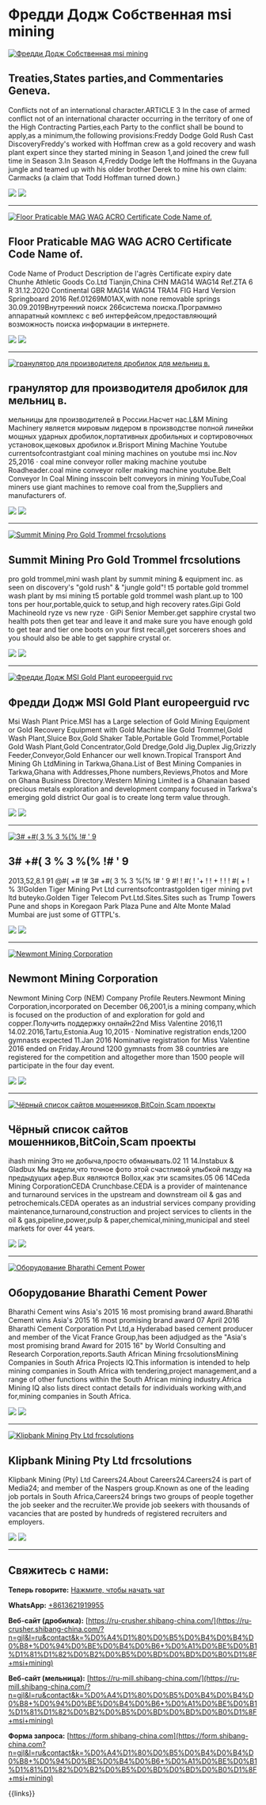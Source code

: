 # Фредди Додж Собственная msi mining

<a href="https://swt.shibang-china.com/?n=gjl&l=ru&img&k=%D0%A4%D1%80%D0%B5%D0%B4%D0%B4%D0%B8+%D0%94%D0%BE%D0%B4%D0%B6+%D0%A1%D0%BE%D0%B1%D1%81%D1%82%D0%B2%D0%B5%D0%BD%D0%BD%D0%B0%D1%8F+msi+mining" target="_blank">![Фредди Додж Собственная msi mining](http://static.shibang-china.com/all-800x300/980.jpg)</a>

## Treaties,States parties,and Commentaries Geneva.
Conflicts not of an international character.ARTICLE 3 In the case of armed conflict not of an international character occurring in the territory of one of the High Contracting Parties,each Party to the conflict shall be bound to apply,as a minimum,the following provisions:Freddy Dodge Gold Rush Cast DiscoveryFreddy's worked with Hoffman crew as a gold recovery and wash plant expert since they started mining in Season 1,and joined the crew full time in Season 3.In Season 4,Freddy Dodge left the Hoffmans in the Guyana jungle and teamed up with his older brother Derek to mine his own claim: Carmacks (a claim that Todd Hoffman turned down.)


<a href="https://whatsapp.shibangsoft.com/WhatsApp.php" target="_blank" title="WhatsApp">![](http://static.shibang-china.com/icon/whatsapp.png)</a> <a href="https://swt.shibang-china.com/?n=gjl&l=ru&icon&k=%D0%A4%D1%80%D0%B5%D0%B4%D0%B4%D0%B8+%D0%94%D0%BE%D0%B4%D0%B6+%D0%A1%D0%BE%D0%B1%D1%81%D1%82%D0%B2%D0%B5%D0%BD%D0%BD%D0%B0%D1%8F+msi+mining" target="_blank">![](http://static.shibang-china.com/icon/chat-ru.png)</a>

---

<a href="https://swt.shibang-china.com/?n=gjl&l=ru&img&k=%D0%A4%D1%80%D0%B5%D0%B4%D0%B4%D0%B8+%D0%94%D0%BE%D0%B4%D0%B6+%D0%A1%D0%BE%D0%B1%D1%81%D1%82%D0%B2%D0%B5%D0%BD%D0%BD%D0%B0%D1%8F+msi+mining" target="_blank">![Floor Praticable MAG WAG ACRO Certificate Code Name of.](http://static.shibang-china.com/all-800x300/103.jpg)</a>

## Floor Praticable MAG WAG ACRO Certificate Code Name of.
Code Name of Product Description de l'agrès Certificate expiry date Chunhe Athletic Goods Co.Ltd Tianjin,China CHN MAG14 WAG14 Ref.ZTA 6 R 31.12.2020 Continental GBR MAG14 WAG14 TRA14 FIG Hard Version Springboard 2016 Ref.01269M01AX,with none removable springs 30.09.2019Внутренний поиск 266cистема поиска.Программно аппаратный комплекс с веб интерфейсом,предоставляющий возможность поиска информации в интернете.


<a href="https://whatsapp.shibangsoft.com/WhatsApp.php" target="_blank" title="WhatsApp">![](http://static.shibang-china.com/icon/whatsapp.png)</a> <a href="https://swt.shibang-china.com/?n=gjl&l=ru&icon&k=%D0%A4%D1%80%D0%B5%D0%B4%D0%B4%D0%B8+%D0%94%D0%BE%D0%B4%D0%B6+%D0%A1%D0%BE%D0%B1%D1%81%D1%82%D0%B2%D0%B5%D0%BD%D0%BD%D0%B0%D1%8F+msi+mining" target="_blank">![](http://static.shibang-china.com/icon/chat-ru.png)</a>

---

<a href="https://swt.shibang-china.com/?n=gjl&l=ru&img&k=%D0%A4%D1%80%D0%B5%D0%B4%D0%B4%D0%B8+%D0%94%D0%BE%D0%B4%D0%B6+%D0%A1%D0%BE%D0%B1%D1%81%D1%82%D0%B2%D0%B5%D0%BD%D0%BD%D0%B0%D1%8F+msi+mining" target="_blank">![гранулятор для производителя дробилок для мельниц в.](http://static.shibang-china.com/all-800x300/569.jpg)</a>

## гранулятор для производителя дробилок для мельниц в.
мельницы для производителей в России.Насчет нас.L&M Mining Machinery является мировым лидером в производстве полной линейки мощных ударных дробилок,портативных дробильных и сортировочных установок,щековых дробилок и.Brisport Mining Machine Youtube currentsofcontrastgiant coal mining machines on youtube msi inc.Nov 25,2016 · coal mine conveyor roller making machine youtube Roadheader.coal mine conveyor roller making machine youtube.Belt Conveyor In Coal Mining insscoin belt conveyors in mining YouTube,Coal miners use giant machines to remove coal from the,Suppliers and manufacturers of.


<a href="https://whatsapp.shibangsoft.com/WhatsApp.php" target="_blank" title="WhatsApp">![](http://static.shibang-china.com/icon/whatsapp.png)</a> <a href="https://swt.shibang-china.com/?n=gjl&l=ru&icon&k=%D0%A4%D1%80%D0%B5%D0%B4%D0%B4%D0%B8+%D0%94%D0%BE%D0%B4%D0%B6+%D0%A1%D0%BE%D0%B1%D1%81%D1%82%D0%B2%D0%B5%D0%BD%D0%BD%D0%B0%D1%8F+msi+mining" target="_blank">![](http://static.shibang-china.com/icon/chat-ru.png)</a>

---

<a href="https://swt.shibang-china.com/?n=gjl&l=ru&img&k=%D0%A4%D1%80%D0%B5%D0%B4%D0%B4%D0%B8+%D0%94%D0%BE%D0%B4%D0%B6+%D0%A1%D0%BE%D0%B1%D1%81%D1%82%D0%B2%D0%B5%D0%BD%D0%BD%D0%B0%D1%8F+msi+mining" target="_blank">![Summit Mining Pro Gold Trommel frcsolutions](http://static.shibang-china.com/all-800x300/161.jpg)</a>

## Summit Mining Pro Gold Trommel frcsolutions
pro gold trommel,mini wash plant by summit mining & equipment inc. as seen on discovery's "gold rush" & "jungle gold"! t5 portable gold trommel wash plant by msi mining t5 portable gold trommel wash plant.up to 100 tons per hour,portable,quick to setup,and high recovery rates.Gipi Gold Machineold ryze vs new ryze · GiPi Senior Member.get sapphire crystal two health pots then get tear and leave it and make sure you have enough gold to get tear and tier one boots on your first recall,get sorcerers shoes and you should also be able to get sapphire crystal or.


<a href="https://whatsapp.shibangsoft.com/WhatsApp.php" target="_blank" title="WhatsApp">![](http://static.shibang-china.com/icon/whatsapp.png)</a> <a href="https://swt.shibang-china.com/?n=gjl&l=ru&icon&k=%D0%A4%D1%80%D0%B5%D0%B4%D0%B4%D0%B8+%D0%94%D0%BE%D0%B4%D0%B6+%D0%A1%D0%BE%D0%B1%D1%81%D1%82%D0%B2%D0%B5%D0%BD%D0%BD%D0%B0%D1%8F+msi+mining" target="_blank">![](http://static.shibang-china.com/icon/chat-ru.png)</a>

---

<a href="https://swt.shibang-china.com/?n=gjl&l=ru&img&k=%D0%A4%D1%80%D0%B5%D0%B4%D0%B4%D0%B8+%D0%94%D0%BE%D0%B4%D0%B6+%D0%A1%D0%BE%D0%B1%D1%81%D1%82%D0%B2%D0%B5%D0%BD%D0%BD%D0%B0%D1%8F+msi+mining" target="_blank">![Фредди Додж MSI Gold Plant europeerguid rvc](http://static.shibang-china.com/all-800x300/1017.jpg)</a>

## Фредди Додж MSI Gold Plant europeerguid rvc
Msi Wash Plant Price.MSI has a Large selection of Gold Mining Equipment or Gold Recovery Equipment with Gold Machine like Gold Trommel,Gold Wash Plant,Sluice Box,Gold Shaker Table,Portable Gold Trommel,Portable Gold Wash Plant,Gold Concentrator,Gold Dredge,Gold Jig,Duplex Jig,Grizzly Feeder,Conveyor,Gold Enhancer our well known.Tropical Transport And Mining Gh LtdMining in Tarkwa,Ghana.List of Best Mining Companies in Tarkwa,Ghana with Addresses,Phone numbers,Reviews,Photos and More on Ghana Business Directory.Western Mining Limited is a Ghanaian based precious metals exploration and development company focused in Tarkwa's emerging gold district Our goal is to create long term value through.


<a href="https://whatsapp.shibangsoft.com/WhatsApp.php" target="_blank" title="WhatsApp">![](http://static.shibang-china.com/icon/whatsapp.png)</a> <a href="https://swt.shibang-china.com/?n=gjl&l=ru&icon&k=%D0%A4%D1%80%D0%B5%D0%B4%D0%B4%D0%B8+%D0%94%D0%BE%D0%B4%D0%B6+%D0%A1%D0%BE%D0%B1%D1%81%D1%82%D0%B2%D0%B5%D0%BD%D0%BD%D0%B0%D1%8F+msi+mining" target="_blank">![](http://static.shibang-china.com/icon/chat-ru.png)</a>

---

<a href="https://swt.shibang-china.com/?n=gjl&l=ru&img&k=%D0%A4%D1%80%D0%B5%D0%B4%D0%B4%D0%B8+%D0%94%D0%BE%D0%B4%D0%B6+%D0%A1%D0%BE%D0%B1%D1%81%D1%82%D0%B2%D0%B5%D0%BD%D0%BD%D0%B0%D1%8F+msi+mining" target="_blank">![3# +#( 3 % 3 %(% !# ' 9](http://static.shibang-china.com/all-800x300/536.jpg)</a>

## 3# +#( 3 % 3 %(% !# ' 9
2013,52,8.1 91 @#( +# !# 3# +#( 3 % 3 %(% !# ' 9 #! ! #( ! '+ ! ! + ! ! ! #( + ! % 3!Golden Tiger Mining Pvt Ltd currentsofcontrastgolden tiger mining pvt ltd buteyko.Golden Tiger Telecom Pvt.Ltd.Sites.Sites such as Trump Towers Pune and shops in Koregaon Park Plaza Pune and Alte Monte Malad Mumbai are just some of GTTPL's.


<a href="https://whatsapp.shibangsoft.com/WhatsApp.php" target="_blank" title="WhatsApp">![](http://static.shibang-china.com/icon/whatsapp.png)</a> <a href="https://swt.shibang-china.com/?n=gjl&l=ru&icon&k=%D0%A4%D1%80%D0%B5%D0%B4%D0%B4%D0%B8+%D0%94%D0%BE%D0%B4%D0%B6+%D0%A1%D0%BE%D0%B1%D1%81%D1%82%D0%B2%D0%B5%D0%BD%D0%BD%D0%B0%D1%8F+msi+mining" target="_blank">![](http://static.shibang-china.com/icon/chat-ru.png)</a>

---

<a href="https://swt.shibang-china.com/?n=gjl&l=ru&img&k=%D0%A4%D1%80%D0%B5%D0%B4%D0%B4%D0%B8+%D0%94%D0%BE%D0%B4%D0%B6+%D0%A1%D0%BE%D0%B1%D1%81%D1%82%D0%B2%D0%B5%D0%BD%D0%BD%D0%B0%D1%8F+msi+mining" target="_blank">![Newmont Mining Corporation](http://static.shibang-china.com/all-800x300/1316.jpg)</a>

## Newmont Mining Corporation
Newmont Mining Corp (NEM) Company Profile Reuters.Newmont Mining Corporation,incorporated on December 06,2001,is a mining company,which is focused on the production of and exploration for gold and copper.Получить поддержку онлайн22nd Miss Valentine 2016,11 14.02.2016,Tartu,Estonia.Aug 10,2015 · Nominative registration ends,1200 gymnasts expected 11.Jan 2016 Nominative registration for Miss Valentine 2016 ended on Friday.Around 1200 gymnasts from 38 countries are registered for the competition and altogether more than 1500 people will participate in the four day event.


<a href="https://whatsapp.shibangsoft.com/WhatsApp.php" target="_blank" title="WhatsApp">![](http://static.shibang-china.com/icon/whatsapp.png)</a> <a href="https://swt.shibang-china.com/?n=gjl&l=ru&icon&k=%D0%A4%D1%80%D0%B5%D0%B4%D0%B4%D0%B8+%D0%94%D0%BE%D0%B4%D0%B6+%D0%A1%D0%BE%D0%B1%D1%81%D1%82%D0%B2%D0%B5%D0%BD%D0%BD%D0%B0%D1%8F+msi+mining" target="_blank">![](http://static.shibang-china.com/icon/chat-ru.png)</a>

---

<a href="https://swt.shibang-china.com/?n=gjl&l=ru&img&k=%D0%A4%D1%80%D0%B5%D0%B4%D0%B4%D0%B8+%D0%94%D0%BE%D0%B4%D0%B6+%D0%A1%D0%BE%D0%B1%D1%81%D1%82%D0%B2%D0%B5%D0%BD%D0%BD%D0%B0%D1%8F+msi+mining" target="_blank">![Чёрный список сайтов мошенников,BitCoin,Scam проекты](http://static.shibang-china.com/all-800x300/1391.jpg)</a>

## Чёрный список сайтов мошенников,BitCoin,Scam проекты
ihash mining Это не добыча,просто обманывать.02 11 14.Instabux & Gladbux Мы видели,что точное фото этой счастливой улыбкой пизду на предыдущих афер.Bux являются Bollox,как эти scamsites.05 06 14Ceda Mining CorporationCEDA Crunchbase.CEDA is a provider of maintenance and turnaround services in the upstream and downstream oil & gas and petrochemicals.CEDA operates as an industrial services company providing maintenance,turnaround,construction and project services to clients in the oil & gas,pipeline,power,pulp & paper,chemical,mining,municipal and steel markets for over 44 years.


<a href="https://whatsapp.shibangsoft.com/WhatsApp.php" target="_blank" title="WhatsApp">![](http://static.shibang-china.com/icon/whatsapp.png)</a> <a href="https://swt.shibang-china.com/?n=gjl&l=ru&icon&k=%D0%A4%D1%80%D0%B5%D0%B4%D0%B4%D0%B8+%D0%94%D0%BE%D0%B4%D0%B6+%D0%A1%D0%BE%D0%B1%D1%81%D1%82%D0%B2%D0%B5%D0%BD%D0%BD%D0%B0%D1%8F+msi+mining" target="_blank">![](http://static.shibang-china.com/icon/chat-ru.png)</a>

---

<a href="https://swt.shibang-china.com/?n=gjl&l=ru&img&k=%D0%A4%D1%80%D0%B5%D0%B4%D0%B4%D0%B8+%D0%94%D0%BE%D0%B4%D0%B6+%D0%A1%D0%BE%D0%B1%D1%81%D1%82%D0%B2%D0%B5%D0%BD%D0%BD%D0%B0%D1%8F+msi+mining" target="_blank">![Оборудование Bharathi Cement Power](http://static.shibang-china.com/all-800x300/219.jpg)</a>

## Оборудование Bharathi Cement Power
Bharathi Cement wins Asia's 2015 16 most promising brand award.Bharathi Cement wins Asia's 2015 16 most promising brand award 07 April 2016 Bharathi Cement Corporation Pvt Ltd,a Hyderabad based cement producer and member of the Vicat France Group,has been adjudged as the "Asia's most promising brand Award for 2015 16" by World Consulting and Research Corporation,reports.Sauth African Mining frcsolutionsMining Companies in South Africa Projects IQ.This information is intended to help mining companies in South Africa with tendering,project management,and a range of other functions within the South African mining industry.Africa Mining IQ also lists direct contact details for individuals working with,and for,mining companies in South Africa.


<a href="https://whatsapp.shibangsoft.com/WhatsApp.php" target="_blank" title="WhatsApp">![](http://static.shibang-china.com/icon/whatsapp.png)</a> <a href="https://swt.shibang-china.com/?n=gjl&l=ru&icon&k=%D0%A4%D1%80%D0%B5%D0%B4%D0%B4%D0%B8+%D0%94%D0%BE%D0%B4%D0%B6+%D0%A1%D0%BE%D0%B1%D1%81%D1%82%D0%B2%D0%B5%D0%BD%D0%BD%D0%B0%D1%8F+msi+mining" target="_blank">![](http://static.shibang-china.com/icon/chat-ru.png)</a>

---

<a href="https://swt.shibang-china.com/?n=gjl&l=ru&img&k=%D0%A4%D1%80%D0%B5%D0%B4%D0%B4%D0%B8+%D0%94%D0%BE%D0%B4%D0%B6+%D0%A1%D0%BE%D0%B1%D1%81%D1%82%D0%B2%D0%B5%D0%BD%D0%BD%D0%B0%D1%8F+msi+mining" target="_blank">![Klipbank Mining Pty Ltd frcsolutions](http://static.shibang-china.com/all-800x300/1498.jpg)</a>

## Klipbank Mining Pty Ltd frcsolutions
Klipbank Mining (Pty) Ltd Careers24.About Careers24.Careers24 is part of Media24; and member of the Naspers group.Known as one of the leading job portals in South Africa,Careers24 brings two groups of people together the job seeker and the recruiter.We provide job seekers with thousands of vacancies that are posted by hundreds of registered recruiters and employers.

<a href="https://whatsapp.shibangsoft.com/WhatsApp.php" target="_blank" title="WhatsApp">![](http://static.shibang-china.com/icon/whatsapp.png)</a> <a href="https://swt.shibang-china.com/?n=gjl&l=ru&icon&k=%D0%A4%D1%80%D0%B5%D0%B4%D0%B4%D0%B8+%D0%94%D0%BE%D0%B4%D0%B6+%D0%A1%D0%BE%D0%B1%D1%81%D1%82%D0%B2%D0%B5%D0%BD%D0%BD%D0%B0%D1%8F+msi+mining" target="_blank">![](http://static.shibang-china.com/icon/chat-ru.png)</a>

---
## Свяжитесь с нами:

**Теперь говорите:** [Нажмите, чтобы начать чат](https://swt.shibang-china.com?n=gjl&l=ru&contact&k=%D0%A4%D1%80%D0%B5%D0%B4%D0%B4%D0%B8+%D0%94%D0%BE%D0%B4%D0%B6+%D0%A1%D0%BE%D0%B1%D1%81%D1%82%D0%B2%D0%B5%D0%BD%D0%BD%D0%B0%D1%8F+msi+mining)

**WhatsApp:**  [+8613621919955](https://whatsapp.shibangsoft.com/WhatsApp.php)

**Веб-сайт (дробилка):** [https://ru-crusher.shibang-china.com/](https://ru-crusher.shibang-china.com/?n=gjl&l=ru&contact&k=%D0%A4%D1%80%D0%B5%D0%B4%D0%B4%D0%B8+%D0%94%D0%BE%D0%B4%D0%B6+%D0%A1%D0%BE%D0%B1%D1%81%D1%82%D0%B2%D0%B5%D0%BD%D0%BD%D0%B0%D1%8F+msi+mining)

**Веб-сайт (мельница):** [https://ru-mill.shibang-china.com/](https://ru-mill.shibang-china.com/?n=gjl&l=ru&contact&k=%D0%A4%D1%80%D0%B5%D0%B4%D0%B4%D0%B8+%D0%94%D0%BE%D0%B4%D0%B6+%D0%A1%D0%BE%D0%B1%D1%81%D1%82%D0%B2%D0%B5%D0%BD%D0%BD%D0%B0%D1%8F+msi+mining)

**Форма запроса:** [https://form.shibang-china.com](https://form.shibang-china.com?n=gjl&l=ru&contact&k=%D0%A4%D1%80%D0%B5%D0%B4%D0%B4%D0%B8+%D0%94%D0%BE%D0%B4%D0%B6+%D0%A1%D0%BE%D0%B1%D1%81%D1%82%D0%B2%D0%B5%D0%BD%D0%BD%D0%B0%D1%8F+msi+mining)

{{links}}